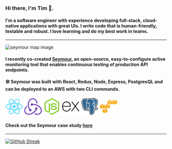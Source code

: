 ### Hi there, I'm Tim 👋.

#### I'm a software engineer with experience developing full-stack, cloud-native applications with great UIs. I write code that is human-friendly, testable and robust. I love learning and do my best work in teams.

---
<img src="https://github.com/seymour-active-monitoring/seymour-active-monitoring.github.io/blob/main/assets/images/seymour_ltblue_logoPNG.png" alt="seymour map image">

#### I recently co-created [Seymour](https://seymour-active-monitoring.github.io/), an open-source, easy-to-configure active monitoring tool that enables continuous testing of production API endpoints.

#### :hammer_and_wrench: Seymour was built with React, Redux, Node, Express, PostgresQL and can be deployed to an AWS with two CLI commands.

<div align="left">
  <img width="55" src="https://github.com/devicons/devicon/blob/master/icons/react/react-original.svg"/>
  <img width="55" src="https://github.com/devicons/devicon/blob/master/icons/redux/redux-original.svg"/>
  <img width="55" src="https://github.com/devicons/devicon/blob/master/icons/nodejs/nodejs-original.svg"/>
  <img width="55" src="https://github.com/devicons/devicon/blob/master/icons/express/express-original.svg"/>
  <img width="55" src="https://github.com/devicons/devicon/blob/master/icons/postgresql/postgresql-original.svg"/>
  <img width="55" src="https://github.com/devicons/devicon/blob/master/icons/amazonwebservices/amazonwebservices-original.svg"/>
</div>

#### Check out the Seymour case study [here](https://seymour-active-monitoring.github.io/case-study.html) 

---

[![GitHub Streak](https://streak-stats.demolab.com?user=tdronkers04&theme=react)](https://git.io/streak-stats)
